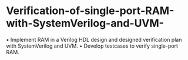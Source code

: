# Verification-of-single-port-RAM-with-SystemVerilog-and-UVM-

•	Implement RAM in a Verilog HDL design and designed verification plan with SystemVerilog and UVM. 
•	Develop testcases to verify single-port RAM.
